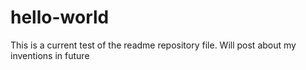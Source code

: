 # hello-world
This is a current test of the readme repository file. Will post about my inventions in future
